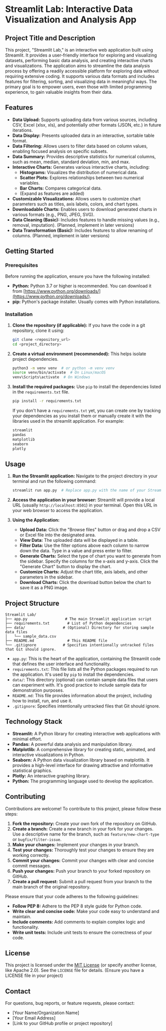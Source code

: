 # Streamlit Lab: Interactive Data Visualization and Analysis App

## Project Title and Description

This project, "Streamlit Lab," is an interactive web application built using Streamlit. It provides a user-friendly interface for exploring and visualizing datasets, performing basic data analysis, and creating interactive charts and visualizations.  The application aims to streamline the data analysis process by offering a readily accessible platform for exploring data without requiring extensive coding.  It supports various data formats and includes features for filtering, sorting, and visualizing data in meaningful ways.  The primary goal is to empower users, even those with limited programming experience, to gain valuable insights from their data.

## Features

*   **Data Upload:**  Supports uploading data from various sources, including CSV, Excel (xlsx, xls), and potentially other formats (JSON, etc.) in future iterations.
*   **Data Display:**  Presents uploaded data in an interactive, sortable table format.
*   **Data Filtering:** Allows users to filter data based on column values, enabling focused analysis on specific subsets.
*   **Data Summary:** Provides descriptive statistics for numerical columns, such as mean, median, standard deviation, min, and max.
*   **Interactive Charts:** Generates various interactive charts, including:
    *   **Histograms:** Visualizes the distribution of numerical data.
    *   **Scatter Plots:** Explores relationships between two numerical variables.
    *   **Bar Charts:** Compares categorical data.
    *   (Expand as features are added)
*   **Customizable Visualizations:**  Allows users to customize chart parameters such as titles, axis labels, colors, and chart types.
*   **Downloadable Charts:** Enables users to download generated charts in various formats (e.g., PNG, JPEG, SVG).
*   **Data Cleaning (Basic):**  Includes features to handle missing values (e.g., removal, imputation). (Planned, implement in later versions)
*   **Data Transformation (Basic):** Includes features to allow renaming of columns. (Planned, implement in later versions)

## Getting Started

### Prerequisites

Before running the application, ensure you have the following installed:

*   **Python:**  Python 3.7 or higher is recommended.  You can download it from [https://www.python.org/downloads/](https://www.python.org/downloads/).
*   **pip:** Python's package installer. Usually comes with Python installations.

### Installation

1.  **Clone the repository (if applicable):** If you have the code in a git repository, clone it using:

    ```bash
    git clone <repository_url>
    cd <project_directory>
    ```

2.  **Create a virtual environment (recommended):**  This helps isolate project dependencies.

    ```bash
    python3 -m venv venv  # or python -m venv venv
    source venv/bin/activate  # On Linux/macOS
    venv\Scripts\activate  # On Windows
    ```

3.  **Install the required packages:**  Use `pip` to install the dependencies listed in the `requirements.txt` file.

    ```bash
    pip install -r requirements.txt
    ```

    If you don't have a `requirements.txt` yet, you can create one by tracking your dependencies as you install them or manually create it with the libraries used in the streamlit application. For example:
    ```txt
    streamlit
    pandas
    matplotlib
    seaborn
    plotly
    ```

## Usage

1.  **Run the Streamlit application:**  Navigate to the project directory in your terminal and run the following command:

    ```bash
    streamlit run app.py  # Replace app.py with the name of your Streamlit script
    ```

2.  **Access the application in your browser:**  Streamlit will provide a local URL (usually `http://localhost:8501`) in your terminal. Open this URL in your web browser to access the application.

3.  **Using the Application:**
    *   **Upload Data:** Click the "Browse files" button or drag and drop a CSV or Excel file into the designated area.
    *   **View Data:** The uploaded data will be displayed in a table.
    *   **Filter Data:** Use the filter options above each column to narrow down the data. Type in a value and press enter to filter.
    *   **Generate Charts:** Select the type of chart you want to generate from the sidebar.  Specify the columns for the x-axis and y-axis.  Click the "Generate Chart" button to display the chart.
    *   **Customize Charts:** Adjust the chart title, axis labels, and other parameters in the sidebar.
    *   **Download Charts:** Click the download button below the chart to save it as a PNG image.

## Project Structure

```
Streamlit Lab/
├── app.py                 # The main Streamlit application script
├── requirements.txt        # List of Python dependencies
├── data/                 # (Optional) Directory for storing sample data files
│   └── sample_data.csv
├── README.md               # This README file
└── .gitignore            # Specifies intentionally untracked files that Git should ignore.
```

*   `app.py`:  This is the heart of the application, containing the Streamlit code that defines the user interface and functionality.
*   `requirements.txt`:  This file lists all the Python packages required to run the application.  It's used by `pip` to install the dependencies.
*   `data/`:  This directory (optional) can contain sample data files that users can experiment with.  It's good practice to include sample data for demonstration purposes.
*   `README.md`:  This file provides information about the project, including how to install, run, and use it.
*  `.gitignore`: Specifies intentionally untracked files that Git should ignore.

## Technology Stack

*   **Streamlit:**  A Python library for creating interactive web applications with minimal effort.
*   **Pandas:**  A powerful data analysis and manipulation library.
*   **Matplotlib:** A comprehensive library for creating static, animated, and interactive visualizations in Python.
*   **Seaborn:** A Python data visualization library based on matplotlib. It provides a high-level interface for drawing attractive and informative statistical graphics.
*   **Plotly:** An interactive graphing library.
*   **Python:** The programming language used to develop the application.

## Contributing

Contributions are welcome!  To contribute to this project, please follow these steps:

1.  **Fork the repository:**  Create your own fork of the repository on GitHub.
2.  **Create a branch:**  Create a new branch in your fork for your changes.  Use a descriptive name for the branch, such as `feature/new-chart-type` or `bugfix/filter-issue`.
3.  **Make your changes:**  Implement your changes in your branch.
4.  **Test your changes:**  Thoroughly test your changes to ensure they are working correctly.
5.  **Commit your changes:**  Commit your changes with clear and concise commit messages.
6.  **Push your changes:**  Push your branch to your forked repository on GitHub.
7.  **Create a pull request:**  Submit a pull request from your branch to the main branch of the original repository.

Please ensure that your code adheres to the following guidelines:

*   **Follow PEP 8:**  Adhere to the PEP 8 style guide for Python code.
*   **Write clear and concise code:**  Make your code easy to understand and maintain.
*   **Include comments:**  Add comments to explain complex logic and functionality.
*   **Write unit tests:**  Include unit tests to ensure the correctness of your code.

## License

This project is licensed under the [MIT License](LICENSE) (or specify another license, like Apache 2.0).  See the `LICENSE` file for details.  (Ensure you have a LICENSE file in your project)

## Contact

For questions, bug reports, or feature requests, please contact:

*   [Your Name/Organization Name]
*   [Your Email Address]
*   [Link to your GitHub profile or project repository]
